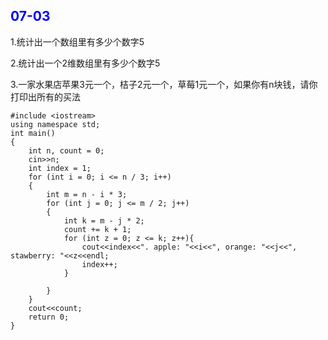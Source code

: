 <h2 style="color:blue">07-03</h2>

1.统计出一个数组里有多少个数字5

2.统计出一个2维数组里有多少个数字5

3.一家水果店苹果3元一个，桔子2元一个，草莓1元一个，如果你有n块钱，请你打印出所有的买法

```
#include <iostream>
using namespace std;
int main()
{
	int n, count = 0;
	cin>>n;
	int index = 1;
	for (int i = 0; i <= n / 3; i++)
	{
		int m = n - i * 3;
		for (int j = 0; j <= m / 2; j++)
		{
			int k = m - j * 2;
			count += k + 1;
			for (int z = 0; z <= k; z++){
				cout<<index<<". apple: "<<i<<", orange: "<<j<<", stawberry: "<<z<<endl;
				index++;
			}
			
		}
	}
	cout<<count;
	return 0;
}
```